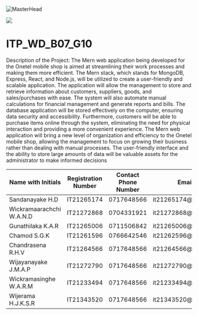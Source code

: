 ![MasterHead](https://static.sliit.lk/wp-content/uploads/2021/10/24070027/SLIIT.png)

<img src="https://img.shields.io/amo/stars/dustman">
 



# ITP_WD_B07_G10

 

Description of the Project:
             The Mern web application being developed for the Onetel mobile shop is aimed at streamlining 
their work processes and making them more efficient. The Mern stack, which stands for 
MongoDB, Express, React, and Node.js, will be utilized to create a user-friendly and scalable 
application. The application will allow the management to store and retrieve information about 
customers, suppliers, goods, and sales/purchases with ease.
The system will also automate manual calculations for financial management and generate reports 
and bills. The database application will be stored effectively on the computer, ensuring data 
security and accessibility. Furthermore, customers will be able to purchase items online through 
the system, eliminating the need for physical interaction and providing a more convenient 
experience.
The Mern web application will bring a new level of organization and efficiency to the Onetel 
mobile shop, allowing the management to focus on growing their business rather than dealing 
with manual processes. The user-friendly interface and the ability to store large amounts of data 
will be valuable assets for the administrator to make informed decisions

<table class="styled-table">
    <thead>
        <tr>
              <th>Name with Initials</th>
            <th>Registration Number</th>
            <th>Contact Phone Number</th>
            <th>Email</th>
            <th></th>
        </tr>
    </thead>
    <tbody>
        <tr class=""active-row>
            <td>Sandanayake H.D</td>
            <td>IT21265174</td>
            <td>0717648566</td>
            <td>it21265174@my.sliit.lk</td>
            <td><img src="https://img.shields.io/badge/⭐-Leader-red"></td>
        </tr>
        <tr>
            <td>Wickramaarachchi W.A.N.D</td>
            <td>IT21272868</td>
            <td>0704331921</td>
            <td>it21272868@my.sliit.lk</td>
            <td><img src="https://img.shields.io/badge/⭐-Member-blue"></td>
        </tr>
          <tr>
            <td>Gunathilaka K.A.R </td>
            <td>IT21265006</td>
            <td>0711506842</td>
            <td>it21265006@my.sliit.lk</td>
             <td><img src="https://img.shields.io/badge/⭐-Member-blue"></td>
        </tr>
        <tr>
             <td>Chamod S.G.K</td>
            <td>IT21261596</td>
            <td>0766642546</td>
            <td>it21262596@my.sliit.lk</td>
             <td><img src="https://img.shields.io/badge/⭐-Member-blue"></td>
        </tr>
         <tr>
            <td>Chandrasena R.H.V</td>
            <td>IT21264566</td>
            <td>0717648566</td>
            <td>it21264566@my.sliit.lk</td>
             <td><img src="https://img.shields.io/badge/⭐-Member-blue"></td>
        </tr>
        <tr>
             <td>Wijayanayake J.M.A.P</td>
            <td>IT21272790</td>
            <td>0717648566</td>
            <td>it21272790@my.sliit.lk</td>
             <td><img src="https://img.shields.io/badge/⭐-Member-blue"></td>
        </tr>
         <tr>
             <td>Wickramasinghe W.A.R.M</td>
            <td>IT21233494</td>
            <td>0717648566</td>
            <td>it21233494@my.sliit.lk</td>
             <td><img src="https://img.shields.io/badge/⭐-Member-blue"></td>
        </tr>
         <tr>
             <td>Wijerama H.J.K.S.R</td>
            <td>IT21343520</td>
            <td>0717648566</td>
            <td>it21343520@my.sliit.lk</td>
             <td><img src="https://img.shields.io/badge/⭐-Member-blue"></td>
        </tr>
        <!-- and so on... -->
    </tbody>
</table>
 

